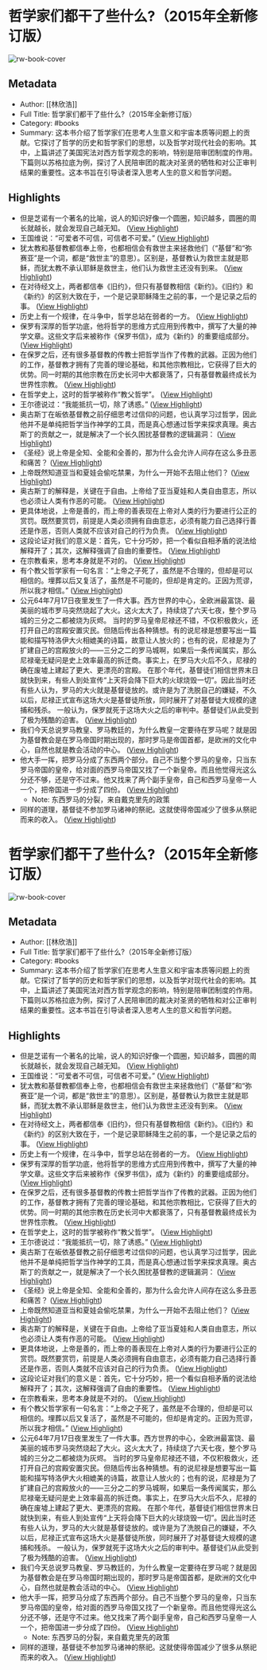 # 哲学家们都干了些什么?（2015年全新修订版）

![rw-book-cover](https://readwise-assets.s3.amazonaws.com/media/reader/parsed_document_assets/136677950/2_vSx915pEhJFdhq3ekW_xdHirXPiWCaRX4gQSXi8JM-cove_iZNjcGZ.jpg)

## Metadata
- Author: [[林欣浩]]
- Full Title: 哲学家们都干了些什么?（2015年全新修订版）
- Category: #books
- Summary: 这本书介绍了哲学家们在思考人生意义和宇宙本质等问题上的贡献。它探讨了哲学的历史和哲学家们的思想，以及哲学对现代社会的影响。其中，上篇讲述了美国宪法对西方哲学观念的影响，特别是陪审团制度的作用。下篇则以苏格拉底为例，探讨了人民陪审团的裁决对圣贤的牺牲和对公正审判结果的重要性。这本书旨在引导读者深入思考人生的意义和哲学问题。

## Highlights
- 但是芝诺有一个著名的比喻，说人的知识好像一个圆圈，知识越多，圆圈的周长就越长，就会发现自己越无知。 ([View Highlight](https://read.readwise.io/read/01hnfbnges5q4bceppqba997sg))
- 王国维说：“可爱者不可信，可信者不可爱。” ([View Highlight](https://read.readwise.io/read/01hnhmdecsqdwxeq2ymcwkbj7p))
- 犹太教和基督教都信奉上帝，也都相信会有救世主来拯救他们（“基督”和“弥赛亚”是一个词，都是“救世主”的意思）。区别是，基督教认为救世主就是耶稣，而犹太教不承认耶稣是救世主，他们认为救世主还没有到来。 ([View Highlight](https://read.readwise.io/read/01hnhn859sgv7wbs87g7bd8zqb))
- 在对待经文上，两者都信奉《旧约》，但只有基督教相信《新约》。《旧约》和《新约》的区别大致在于，一个是记录耶稣降生之前的事，一个是记录之后的事。 ([View Highlight](https://read.readwise.io/read/01hnhn8s7rbbykksbtdwqbt9q6))
- 历史上有一个规律，在斗争中，哲学总站在弱者的一方。 ([View Highlight](https://read.readwise.io/read/01hnhnd7k629qvd42whnwdaxc5))
- 保罗有深厚的哲学功底，他将哲学的思维方式应用到传教中，撰写了大量的神学文章。这些文字后来被称作《保罗书信》，成为《新约》的重要组成部分。 ([View Highlight](https://read.readwise.io/read/01hnhnmzxwz370rf3jn3rkjskg))
- 在保罗之后，还有很多基督教的传教士把哲学当作了传教的武器。正因为他们的工作，基督教才拥有了完善的理论基础，和其他宗教相比，它获得了巨大的优势。同一时期的其他宗教在历史长河中大都衰落了，只有基督教最终成长为世界性宗教。 ([View Highlight](https://read.readwise.io/read/01hnhnn220qwkky5k492majtah))
- 在哲学史上，这时的哲学被称作“教父哲学”。 ([View Highlight](https://read.readwise.io/read/01hnhnn41cthz2b10yk9gzxhbx))
- 王尔德说过：“我能抵抗一切，除了诱惑。” ([View Highlight](https://read.readwise.io/read/01hnhnp9sxszth6czhvsw5se2e))
- 奥古斯丁在皈依基督教之前仔细思考过信仰的问题，也认真学习过哲学，因此他并不是单纯把哲学当作神学的工具，而是真心想通过哲学来探求真理。奥古斯丁的贡献之一，就是解决了一个长久困扰基督教的逻辑漏洞： ([View Highlight](https://read.readwise.io/read/01hnhnqnn1np8ryzp4wfr2amnv))
- 《圣经》说上帝是全知、全能和全善的，那为什么会允许人间存在这么多丑恶和痛苦？ ([View Highlight](https://read.readwise.io/read/01hnhnqqjgpzz53d7s70jr25j1))
- 上帝既然知道亚当和夏娃会偷吃禁果，为什么一开始不去阻止他们？ ([View Highlight](https://read.readwise.io/read/01hnhnr9emkhq7bw6gjdt2v65t))
- 奥古斯丁的解释是，关键在于自由。上帝给了亚当夏娃和人类自由意志，所以也必须让人类有作恶的可能。 ([View Highlight](https://read.readwise.io/read/01hnhnraqn3knvrgqpn45qtpek))
- 更具体地说，上帝是善的，而上帝的善表现在上帝对人类的行为要进行公正的赏罚。既然要赏罚，前提是人类必须拥有自由意志，必须有能力自己选择行善还是作恶，否则人类就不应该对自己的行为负责。 ([View Highlight](https://read.readwise.io/read/01hnhnrmfwkekbzqe4p8fp704f))
- 这段论证对我们的意义是：首先，它十分巧妙，把一个看似自相矛盾的说法给解释开了；其次，这解释强调了自由的重要性。 ([View Highlight](https://read.readwise.io/read/01hnhnry9fk9q75xedykf7y0ph))
- 在宗教看来，思考本身就是不对的。 ([View Highlight](https://read.readwise.io/read/01hnhnsv7fttpwa0pgzjy9rqj9))
- 有个教父哲学家有一句名言：“上帝之子死了，虽然是不合理的，但却是可以相信的。埋葬以后又复活了，虽然是不可能的，但却是肯定的。正因为荒谬，所以我才相信。” ([View Highlight](https://read.readwise.io/read/01hnhp5n670b31xdeawqh7qv3x))
- 公元64年7月17日夜里发生了一件大事。西方世界的中心，全欧洲最富饶、最美丽的城市罗马突然烧起了大火。这火太大了，持续烧了六天七夜，整个罗马城的三分之二都被烧为灰烬。
  当时的罗马皇帝尼禄还不错，不仅积极救火，还打开自己的宫殿安置灾民。但随后传出各种猜想。有的说尼禄是想要写出一篇能和描写特洛伊大火相媲美的诗篇，故意让人放火的；也有的说，尼禄是为了扩建自己的宫殿放火的——三分之二的罗马城啊，如果后一条传闻属实，那么尼禄毫无疑问是史上效率最高的拆迁商。事实上，在罗马大火后不久，尼禄的确在废墟上建起了更大、更漂亮的宫殿。
  在那个年代，基督徒们相信世界末日就快到来，有些人到处宣传“上天将会降下巨大的火球烧毁一切”。因此当时还有些人认为，罗马的大火就是基督徒放的。或许是为了洗脱自己的嫌疑，不久以后，尼禄正式宣布这场大火是基督徒所放，同时展开了对基督徒大规模的逮捕和残杀。
  一般认为，保罗就死于这场大火之后的审判中。基督徒们从此受到了极为残酷的迫害。 ([View Highlight](https://read.readwise.io/read/01hnhp8jmsdkrebme34jgydx2f))
- 我们今天总说罗马教皇、罗马教廷的，为什么教皇一定要待在罗马呢？就是因为基督教会是在罗马帝国时期出现的，那时罗马是帝国首都，是欧洲的文化中心，自然也就是教会活动的中心。 ([View Highlight](https://read.readwise.io/read/01hnhphvp7y6ph2jh4mdtjy4p9))
- 他大手一挥，把罗马分成了东西两个部分。自己不当整个罗马的皇帝，只当东罗马帝国的皇帝，给对面的西罗马帝国又找了一个新皇帝。而且他觉得光这么分还不够，还是守不过来。他又找来了两个副手皇帝，自己和西罗马皇帝一人一个，把帝国进一步分成了四份。 ([View Highlight](https://read.readwise.io/read/01hnhpqc8cw0xphjfx5a2kenjn))
    - Note: 东西罗马的分裂，来自戴克里先的政策
- 同样的道理，基督徒不参加罗马诸神的祭祀。这就使得帝国减少了很多从祭祀而来的收入。 ([View Highlight](https://read.readwise.io/read/01hnmcx29wjsfp45d7qq98bxaw))
# 哲学家们都干了些什么?（2015年全新修订版）

![rw-book-cover](https://readwise-assets.s3.amazonaws.com/media/reader/parsed_document_assets/136677950/2_vSx915pEhJFdhq3ekW_xdHirXPiWCaRX4gQSXi8JM-cove_iZNjcGZ.jpg)

## Metadata
- Author: [[林欣浩]]
- Full Title: 哲学家们都干了些什么?（2015年全新修订版）
- Category: #books
- Summary: 这本书介绍了哲学家们在思考人生意义和宇宙本质等问题上的贡献。它探讨了哲学的历史和哲学家们的思想，以及哲学对现代社会的影响。其中，上篇讲述了美国宪法对西方哲学观念的影响，特别是陪审团制度的作用。下篇则以苏格拉底为例，探讨了人民陪审团的裁决对圣贤的牺牲和对公正审判结果的重要性。这本书旨在引导读者深入思考人生的意义和哲学问题。

## Highlights
- 但是芝诺有一个著名的比喻，说人的知识好像一个圆圈，知识越多，圆圈的周长就越长，就会发现自己越无知。 ([View Highlight](https://read.readwise.io/read/01hnfbnges5q4bceppqba997sg))
- 王国维说：“可爱者不可信，可信者不可爱。” ([View Highlight](https://read.readwise.io/read/01hnhmdecsqdwxeq2ymcwkbj7p))
- 犹太教和基督教都信奉上帝，也都相信会有救世主来拯救他们（“基督”和“弥赛亚”是一个词，都是“救世主”的意思）。区别是，基督教认为救世主就是耶稣，而犹太教不承认耶稣是救世主，他们认为救世主还没有到来。 ([View Highlight](https://read.readwise.io/read/01hnhn859sgv7wbs87g7bd8zqb))
- 在对待经文上，两者都信奉《旧约》，但只有基督教相信《新约》。《旧约》和《新约》的区别大致在于，一个是记录耶稣降生之前的事，一个是记录之后的事。 ([View Highlight](https://read.readwise.io/read/01hnhn8s7rbbykksbtdwqbt9q6))
- 历史上有一个规律，在斗争中，哲学总站在弱者的一方。 ([View Highlight](https://read.readwise.io/read/01hnhnd7k629qvd42whnwdaxc5))
- 保罗有深厚的哲学功底，他将哲学的思维方式应用到传教中，撰写了大量的神学文章。这些文字后来被称作《保罗书信》，成为《新约》的重要组成部分。 ([View Highlight](https://read.readwise.io/read/01hnhnmzxwz370rf3jn3rkjskg))
- 在保罗之后，还有很多基督教的传教士把哲学当作了传教的武器。正因为他们的工作，基督教才拥有了完善的理论基础，和其他宗教相比，它获得了巨大的优势。同一时期的其他宗教在历史长河中大都衰落了，只有基督教最终成长为世界性宗教。 ([View Highlight](https://read.readwise.io/read/01hnhnn220qwkky5k492majtah))
- 在哲学史上，这时的哲学被称作“教父哲学”。 ([View Highlight](https://read.readwise.io/read/01hnhnn41cthz2b10yk9gzxhbx))
- 王尔德说过：“我能抵抗一切，除了诱惑。” ([View Highlight](https://read.readwise.io/read/01hnhnp9sxszth6czhvsw5se2e))
- 奥古斯丁在皈依基督教之前仔细思考过信仰的问题，也认真学习过哲学，因此他并不是单纯把哲学当作神学的工具，而是真心想通过哲学来探求真理。奥古斯丁的贡献之一，就是解决了一个长久困扰基督教的逻辑漏洞： ([View Highlight](https://read.readwise.io/read/01hnhnqnn1np8ryzp4wfr2amnv))
- 《圣经》说上帝是全知、全能和全善的，那为什么会允许人间存在这么多丑恶和痛苦？ ([View Highlight](https://read.readwise.io/read/01hnhnqqjgpzz53d7s70jr25j1))
- 上帝既然知道亚当和夏娃会偷吃禁果，为什么一开始不去阻止他们？ ([View Highlight](https://read.readwise.io/read/01hnhnr9emkhq7bw6gjdt2v65t))
- 奥古斯丁的解释是，关键在于自由。上帝给了亚当夏娃和人类自由意志，所以也必须让人类有作恶的可能。 ([View Highlight](https://read.readwise.io/read/01hnhnraqn3knvrgqpn45qtpek))
- 更具体地说，上帝是善的，而上帝的善表现在上帝对人类的行为要进行公正的赏罚。既然要赏罚，前提是人类必须拥有自由意志，必须有能力自己选择行善还是作恶，否则人类就不应该对自己的行为负责。 ([View Highlight](https://read.readwise.io/read/01hnhnrmfwkekbzqe4p8fp704f))
- 这段论证对我们的意义是：首先，它十分巧妙，把一个看似自相矛盾的说法给解释开了；其次，这解释强调了自由的重要性。 ([View Highlight](https://read.readwise.io/read/01hnhnry9fk9q75xedykf7y0ph))
- 在宗教看来，思考本身就是不对的。 ([View Highlight](https://read.readwise.io/read/01hnhnsv7fttpwa0pgzjy9rqj9))
- 有个教父哲学家有一句名言：“上帝之子死了，虽然是不合理的，但却是可以相信的。埋葬以后又复活了，虽然是不可能的，但却是肯定的。正因为荒谬，所以我才相信。” ([View Highlight](https://read.readwise.io/read/01hnhp5n670b31xdeawqh7qv3x))
- 公元64年7月17日夜里发生了一件大事。西方世界的中心，全欧洲最富饶、最美丽的城市罗马突然烧起了大火。这火太大了，持续烧了六天七夜，整个罗马城的三分之二都被烧为灰烬。
  当时的罗马皇帝尼禄还不错，不仅积极救火，还打开自己的宫殿安置灾民。但随后传出各种猜想。有的说尼禄是想要写出一篇能和描写特洛伊大火相媲美的诗篇，故意让人放火的；也有的说，尼禄是为了扩建自己的宫殿放火的——三分之二的罗马城啊，如果后一条传闻属实，那么尼禄毫无疑问是史上效率最高的拆迁商。事实上，在罗马大火后不久，尼禄的确在废墟上建起了更大、更漂亮的宫殿。
  在那个年代，基督徒们相信世界末日就快到来，有些人到处宣传“上天将会降下巨大的火球烧毁一切”。因此当时还有些人认为，罗马的大火就是基督徒放的。或许是为了洗脱自己的嫌疑，不久以后，尼禄正式宣布这场大火是基督徒所放，同时展开了对基督徒大规模的逮捕和残杀。
  一般认为，保罗就死于这场大火之后的审判中。基督徒们从此受到了极为残酷的迫害。 ([View Highlight](https://read.readwise.io/read/01hnhp8jmsdkrebme34jgydx2f))
- 我们今天总说罗马教皇、罗马教廷的，为什么教皇一定要待在罗马呢？就是因为基督教会是在罗马帝国时期出现的，那时罗马是帝国首都，是欧洲的文化中心，自然也就是教会活动的中心。 ([View Highlight](https://read.readwise.io/read/01hnhphvp7y6ph2jh4mdtjy4p9))
- 他大手一挥，把罗马分成了东西两个部分。自己不当整个罗马的皇帝，只当东罗马帝国的皇帝，给对面的西罗马帝国又找了一个新皇帝。而且他觉得光这么分还不够，还是守不过来。他又找来了两个副手皇帝，自己和西罗马皇帝一人一个，把帝国进一步分成了四份。 ([View Highlight](https://read.readwise.io/read/01hnhpqc8cw0xphjfx5a2kenjn))
    - Note: 东西罗马的分裂，来自戴克里先的政策
- 同样的道理，基督徒不参加罗马诸神的祭祀。这就使得帝国减少了很多从祭祀而来的收入。 ([View Highlight](https://read.readwise.io/read/01hnmcx29wjsfp45d7qq98bxaw))
